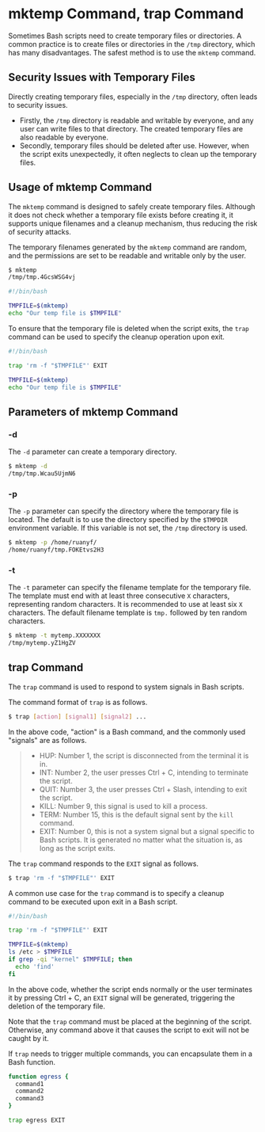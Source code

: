 # mktemp Command, trap Command

Sometimes Bash scripts need to create temporary files or directories. A common practice is to create files or directories in the `/tmp` directory, which has many disadvantages. The safest method is to use the `mktemp` command.

## Security Issues with Temporary Files

Directly creating temporary files, especially in the `/tmp` directory, often leads to security issues.

- Firstly, the `/tmp` directory is readable and writable by everyone, and any user can write files to that directory. The created temporary files are also readable by everyone.
- Secondly, temporary files should be deleted after use. However, when the script exits unexpectedly, it often neglects to clean up the temporary files.

## Usage of mktemp Command

The `mktemp` command is designed to safely create temporary files. Although it does not check whether a temporary file exists before creating it, it supports unique filenames and a cleanup mechanism, thus reducing the risk of security attacks.

The temporary filenames generated by the `mktemp` command are random, and the permissions are set to be readable and writable only by the user.

```bash
$ mktemp
/tmp/tmp.4GcsWSG4vj
```

```bash
#!/bin/bash

TMPFILE=$(mktemp)
echo "Our temp file is $TMPFILE"
```

To ensure that the temporary file is deleted when the script exits, the `trap` command can be used to specify the cleanup operation upon exit.

```bash
#!/bin/bash

trap 'rm -f "$TMPFILE"' EXIT

TMPFILE=$(mktemp)
echo "Our temp file is $TMPFILE"
```

## Parameters of mktemp Command

### -d 

The `-d` parameter can create a temporary directory.

```bash
$ mktemp -d
/tmp/tmp.Wcau5UjmN6
```

### -p 

The `-p` parameter can specify the directory where the temporary file is located. The default is to use the directory specified by the `$TMPDIR` environment variable. If this variable is not set, the `/tmp` directory is used.

```bash
$ mktemp -p /home/ruanyf/
/home/ruanyf/tmp.FOKEtvs2H3
```
### -t 

The `-t` parameter can specify the filename template for the temporary file. The template must end with at least three consecutive `X` characters, representing random characters. It is recommended to use at least six `X` characters. The default filename template is `tmp.` followed by ten random characters.

```bash
$ mktemp -t mytemp.XXXXXXX
/tmp/mytemp.yZ1HgZV
```

## trap Command

The `trap` command is used to respond to system signals in Bash scripts.

The command format of `trap` is as follows.

```bash
$ trap [action] [signal1] [signal2] ...
```

In the above code, "action" is a Bash command, and the commonly used "signals" are as follows.

> - HUP: Number 1, the script is disconnected from the terminal it is in.
> - INT: Number 2, the user presses Ctrl + C, intending to terminate the script.
> - QUIT: Number 3, the user presses Ctrl + Slash, intending to exit the script.
> - KILL: Number 9, this signal is used to kill a process.
> - TERM: Number 15, this is the default signal sent by the `kill` command.
> - EXIT: Number 0, this is not a system signal but a signal specific to Bash scripts. It is generated no matter what the situation is, as long as the script exits.

The `trap` command responds to the `EXIT` signal as follows.

```bash
$ trap 'rm -f "$TMPFILE"' EXIT
```

A common use case for the `trap` command is to specify a cleanup command to be executed upon exit in a Bash script.

```bash
#!/bin/bash

trap 'rm -f "$TMPFILE"' EXIT

TMPFILE=$(mktemp) 
ls /etc > $TMPFILE
if grep -qi "kernel" $TMPFILE; then
  echo 'find'
fi
```

In the above code, whether the script ends normally or the user terminates it by pressing Ctrl + C, an `EXIT` signal will be generated, triggering the deletion of the temporary file.

Note that the `trap` command must be placed at the beginning of the script. Otherwise, any command above it that causes the script to exit will not be caught by it.

If `trap` needs to trigger multiple commands, you can encapsulate them in a Bash function.

```bash
function egress {
  command1
  command2
  command3
}

trap egress EXIT
```